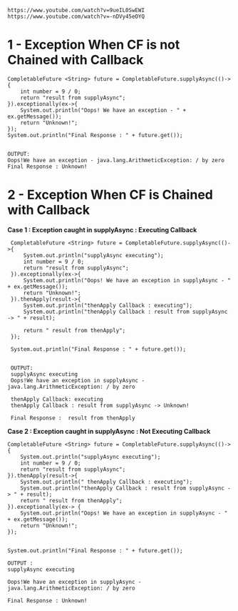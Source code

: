 
	https://www.youtube.com/watch?v=9ueIL0SwEWI
	https://www.youtube.com/watch?v=-nDVy45eOYQ


# 1 - Exception When CF is not Chained with Callback

	CompletableFuture <String> future = CompletableFuture.supplyAsync(()->{
	    int number = 9 / 0;
	    return "result from supplyAsync";
	}).exceptionally(ex->{
	    System.out.println("Oops! We have an exception - " + ex.getMessage());
	    return "Unknown!";
	});
	System.out.println("Final Response : " + future.get());


	OUTPUT:
	Oops!We have an exception - java.lang.ArithmeticException: / by zero
	Final Response : Unknown!
  
  
# 2 -  Exception When CF is Chained with Callback 

  **Case 1 : Exception caught in supplyAsync : Executing Callback**
  
	 CompletableFuture <String> future = CompletableFuture.supplyAsync(()->{
	     System.out.println("supplyAsync executing");
	     int number = 9 / 0;
	     return "result from supplyAsync";
	 }).exceptionally(ex->{
	     System.out.println("Oops! We have an exception in supplyAsync - " + ex.getMessage());
	     return "Unknown!";
	 }).thenApply(result->{
	     System.out.println("thenApply Callback : executing");
	     System.out.println("thenApply Callback : result from supplyAsync -> " + result);

	     return " result from thenApply";
	 });

	 System.out.println("Final Response : " + future.get());


	 OUTPUT:
	 supplyAsync executing
	 Oops!We have an exception in supplyAsync - java.lang.ArithmeticException: / by zero
	 
	 thenApply Callback: executing
	 thenApply Callback : result from supplyAsync -> Unknown!
	  
	 Final Response :  result from thenApply


  **Case 2 : Exception caught in supplyAsync : Not Executing Callback**
  
	CompletableFuture <String> future = CompletableFuture.supplyAsync(()-> {
	    System.out.println("supplyAsync executing");
	    int number = 9 / 0;
	    return "result from supplyAsync";
	}).thenApply(result->{
	    System.out.println(" thenApply Callback : executing");
	    System.out.println("thenApply Callback : result from supplyAsync -> " + result);
	    return " result from thenApply";
	}).exceptionally(ex-> {
	    System.out.println("Oops! We have an exception in supplyAsync - " + ex.getMessage());
	    return "Unknown!";
	});


	System.out.println("Final Response : " + future.get());

	OUTPUT : 
	supplyAsync executing
	
	Oops!We have an exception in supplyAsync - java.lang.ArithmeticException: / by zero
	
	Final Response : Unknown!

      
